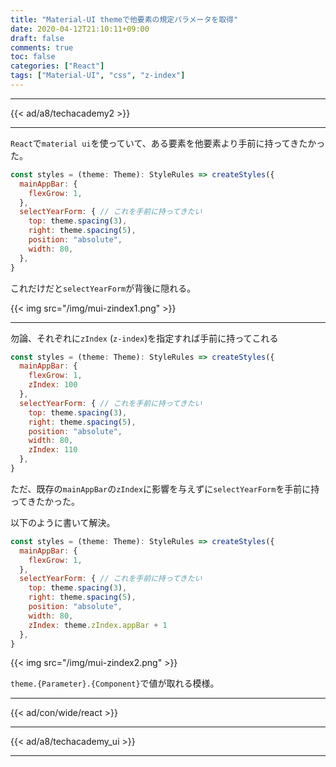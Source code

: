 ```yaml
---
title: "Material-UI themeで他要素の規定パラメータを取得"
date: 2020-04-12T21:10:11+09:00
draft: false
comments: true
toc: false
categories: ["React"]
tags: ["Material-UI", "css", "z-index"]
---
```


<!--more-->

---

{{< ad/a8/techacademy2 >}}

---

`React`で`material ui`を使っていて、ある要素を他要素より手前に持ってきたかった。

```js
const styles = (theme: Theme): StyleRules => createStyles({
  mainAppBar: {
    flexGrow: 1,
  },
  selectYearForm: { // これを手前に持ってきたい
    top: theme.spacing(3),
    right: theme.spacing(5),
    position: "absolute",
    width: 80,
  },
}
```

これだけだと`selectYearForm`が背後に隠れる。

{{< img src="/img/mui-zindex1.png" >}}

---

勿論、それぞれに`zIndex` (`z-index`)を指定すれば手前に持ってこれる

```js
const styles = (theme: Theme): StyleRules => createStyles({
  mainAppBar: {
    flexGrow: 1,
    zIndex: 100
  },
  selectYearForm: { // これを手前に持ってきたい
    top: theme.spacing(3),
    right: theme.spacing(5),
    position: "absolute",
    width: 80,
    zIndex: 110
  },
}
```

ただ、既存の`mainAppBar`の`zIndex`に影響を与えずに`selectYearForm`を手前に持ってきたかった。

以下のように書いて解決。

```js
const styles = (theme: Theme): StyleRules => createStyles({
  mainAppBar: {
    flexGrow: 1,
  },
  selectYearForm: { // これを手前に持ってきたい
    top: theme.spacing(3),
    right: theme.spacing(5),
    position: "absolute",
    width: 80,
    zIndex: theme.zIndex.appBar + 1
  },
}
```

{{< img src="/img/mui-zindex2.png" >}}

`theme.{Parameter}.{Component}`で値が取れる模様。

---

{{< ad/con/wide/react >}}

---

{{< ad/a8/techacademy_ui >}}

---
